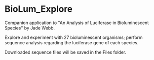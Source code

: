 # BioLum_Explore
Companion application to "An Analysis of Luciferase in Bioluminescent Species" by Jade Webb.

Explore and experiment with 27 bioluminescent organisms; perform sequence analysis regarding the luciferase gene of each species.

Downloaded sequence files will be saved in the Files folder.
